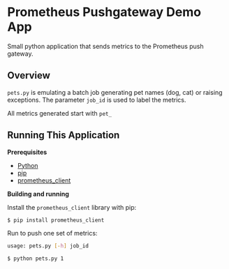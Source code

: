 # Prometheus Pushgateway Demo App

Small python application that sends metrics to the Prometheus push gateway.

## Overview

`pets.py` is emulating a batch job generating pet names (dog, cat) or
raising exceptions. The parameter `job_id` is used to label the metrics.

All metrics generated start with `pet_`

## Running This Application

**Prerequisites**

* [Python](https://www.python.org/)
* [pip](https://pip.pypa.io/en/stable/)
* [prometheus_client](https://github.com/prometheus/client_python)

**Building and running**

Install the `prometheus_client` library with pip:

```bash
$ pip install prometheus_client
```

Run to push one set of metrics:

```bash
usage: pets.py [-h] job_id

$ python pets.py 1
```
